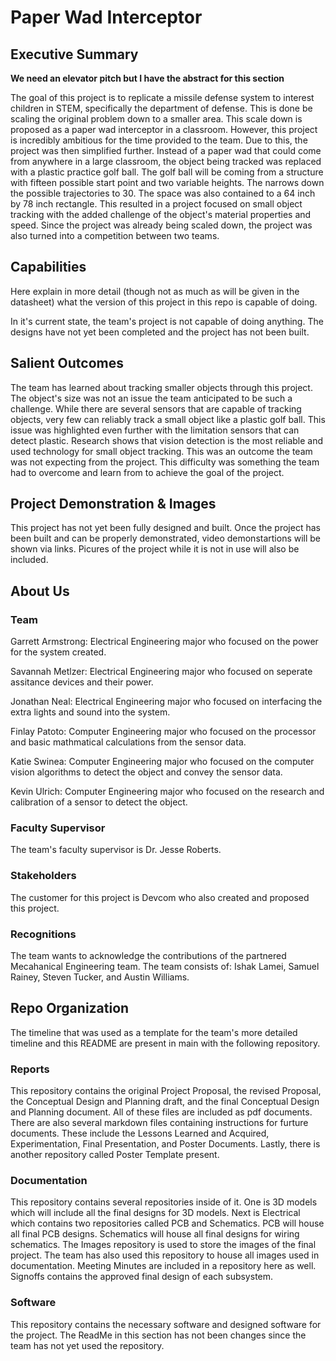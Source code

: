 # Paper Wad Interceptor

## Executive Summary

**We need an elevator pitch but I have the abstract for this section**

The goal of this project is to replicate a missile defense system to interest children in STEM, specifically the department of defense. This is done be
scaling the original problem down to a smaller area. This scale down is proposed as a paper wad interceptor in a classroom. However, this project is
incredibly ambitious for the time provided to the team. Due to this, the project was then simplified further. Instead of a paper wad that could come from
anywhere in a large classroom, the object being tracked was replaced with a plastic practice golf ball. The golf ball will be coming from a structure with
fifteen possible start point and two variable heights. The narrows down the possible trajectories to 30. The space was also contained to a 64 inch by 78
inch rectangle. This resulted in a project focused on small object tracking with the added challenge of the object's material properties and speed. Since
the project was already being scaled down, the project was also turned into a competition between two teams. 

## Capabilities

Here explain in more detail (though not as much as will be given in the datasheet) what the version of this project in this repo is capable of doing.

In it's current state, the team's project is not capable of doing anything. The designs have not yet been completed and the project has not been built. 

## Salient Outcomes

The team has learned about tracking smaller objects through this project. The object's size was not an issue the team anticipated to be such a challenge.
While there are several sensors that are capable of tracking objects, very few can reliably track a small object like a plastic golf ball. This issue was
highlighted even further with the limitation sensors that can detect plastic. Research shows that vision detection is the most reliable and used technology
for small object tracking. This was an outcome the team was not expecting from the project. This difficulty was something the team had to overcome and learn
from to achieve the goal of the project.

## Project Demonstration & Images

This project has not yet been fully designed and built. Once the project has been built and can be properly demonstrated, video demonstartions will be shown
via links. Picures of the project while it is not in use will also be included.

## About Us

### Team

Garrett Armstrong: Electrical Engineering major who focused on the power for the system created.

Savannah Metlzer: Electrical Engineering major who focused on seperate assitance devices and their power.

Jonathan Neal: Electrical Engineering major who focused on interfacing the extra lights and sound into the system.

Finlay Patoto: Computer Engineering major who focused on the processor and basic mathmatical calculations from the sensor data.

Katie Swinea: Computer Engineering major who focused on the computer vision algorithms to detect the object and convey the sensor data.

Kevin Ulrich: Computer Engineering major who focused on the research and calibration of a sensor to detect the object.

### Faculty Supervisor

The team's faculty supervisor is Dr. Jesse Roberts.

### Stakeholders

The customer for this project is Devcom who also created and proposed this project.

### Recognitions

The team wants to acknowledge the contributions of the partnered Mecahanical Engineering team. The team consists of: Ishak Lamei, Samuel Rainey, Steven
Tucker, and Austin Williams.

## Repo Organization

The timeline that was used as a template for the team's more detailed timeline and this README are present in main with the following repository.


### Reports

This repository contains the original Project Proposal, the revised Proposal, the Conceptual Design and Planning draft, and the final Conceptual Design and
Planning document. All of these files are included as pdf documents. There are also several markdown files containing instructions for furture documents. 
These include the Lessons Learned and Acquired, Experimentation, Final Presentation, and Poster Documents. Lastly, there is another repository called Poster
Template present.

### Documentation

This repository contains several repositories inside of it. One is 3D models which will include all the final designs for 3D models. Next is Electrical which
contains two repositories called PCB and Schematics. PCB will house all final PCB designs. Schematics will house all final designs for wiring schematics. The
Images repository is used to store the images of the final project. The team has also used this repository to house all images used in documentation. Meeting
Minutes are included in a repository here as well. Signoffs contains the approved final design of each subsystem. 

### Software

This repository contains the necessary software and designed software for the project. The ReadMe in this section has not been changes since the team has
not yet used the repository.
